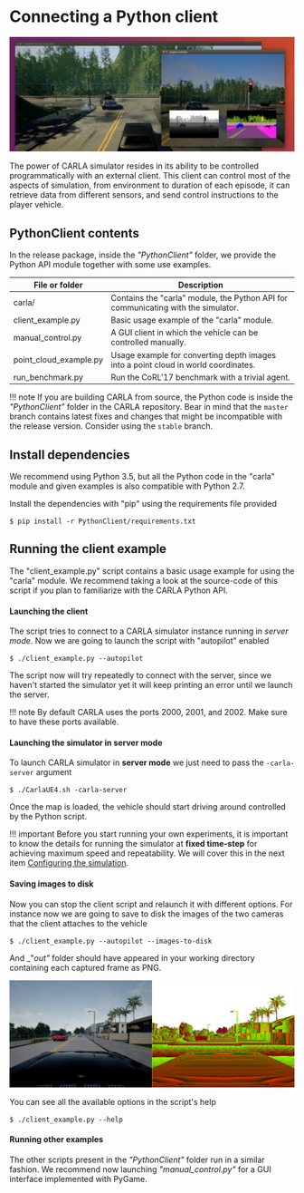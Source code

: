 <h1>Connecting a Python client</h1>

![Running CARLA with client](img/client_window.png)

The power of CARLA simulator resides in its ability to be controlled
programmatically with an external client. This client can control most of the
aspects of simulation, from environment to duration of each episode, it can
retrieve data from different sensors, and send control instructions to the
player vehicle.

PythonClient contents
---------------------

In the release package, inside the _"PythonClient"_ folder, we provide the
Python API module together with some use examples.

File or folder           | Description
------------------------ | ------------
carla/                   | Contains the "carla" module, the Python API for communicating with the simulator.
client_example.py        | Basic usage example of the "carla" module.
manual_control.py        | A GUI client in which the vehicle can be controlled manually.
point_cloud_example.py   | Usage example for converting depth images into a point cloud in world coordinates.
run_benchmark.py         | Run the CoRL'17 benchmark with a trivial agent.

!!! note
    If you are building CARLA from source, the Python code is inside the
    _"PythonClient"_ folder in the CARLA repository. Bear in mind that the
    `master` branch contains latest fixes and changes that might be incompatible
    with the release version. Consider using the `stable` branch.

Install dependencies
--------------------

We recommend using Python 3.5, but all the Python code in the "carla" module and
given examples is also compatible with Python 2.7.

Install the dependencies with "pip" using the requirements file provided

    $ pip install -r PythonClient/requirements.txt

Running the client example
--------------------------

The "client_example.py" script contains a basic usage example for using the
"carla" module. We recommend taking a look at the source-code of this script if
you plan to familiarize with the CARLA Python API.

<h4>Launching the client</h4>

The script tries to connect to a CARLA simulator instance running in _server
mode_. Now we are going to launch the script with "autopilot" enabled

    $ ./client_example.py --autopilot

The script now will try repeatedly to connect with the server, since we haven't
started the simulator yet it will keep printing an error until we launch the
server.

!!! note
    By default CARLA uses the ports 2000, 2001, and 2002. Make sure to have
    these ports available.

<h4>Launching the simulator in server mode</h4>

To launch CARLA simulator in **server mode** we just need to pass the
`-carla-server` argument

    $ ./CarlaUE4.sh -carla-server

Once the map is loaded, the vehicle should start driving around controlled by
the Python script.

!!! important
    Before you start running your own experiments, it is important to know the
    details for running the simulator at **fixed time-step** for achieving
    maximum speed and repeatability. We will cover this in the next item
    [Configuring the simulation](configuring_the_simulation.md).

<h4>Saving images to disk</h4>

Now you can stop the client script and relaunch it with different options. For
instance now we are going to save to disk the images of the two cameras that the
client attaches to the vehicle

    $ ./client_example.py --autopilot --images-to-disk

And _"_out"_ folder should have appeared in your working directory containing each
captured frame as PNG.

![Saved images to disk](img/saved_images_to_disk.png)

You can see all the available options in the script's help

    $ ./client_example.py --help

<h4>Running other examples</h4>

The other scripts present in the _"PythonClient"_ folder run in a similar
fashion. We recommend now launching _"manual_control.py"_ for a GUI interface
implemented with PyGame.
